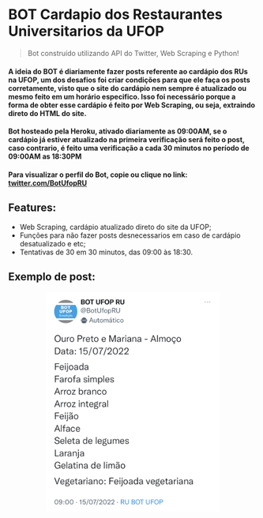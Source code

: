 # BOT Cardapio dos Restaurantes Universitarios da UFOP

> Bot construído utilizando API do Twitter, Web Scraping e Python!

<h4>A ideia do BOT é diariamente fazer posts referente ao cardápio dos RUs na UFOP, um dos desafios foi criar condições para que ele faça os posts corretamente, visto que o site do cardápio nem sempre é atualizado ou mesmo feito em um horário especifico. Isso foi necessário porque a forma de obter esse cardápio é feito por Web Scraping, ou seja, extraindo direto do HTML do site.</h4>

<h4>Bot hosteado pela Heroku, ativado diariamente as 09:00AM, se o cardápio já estiver atualizado na primeira verificação será feito o post, caso contrario, é feito uma verificação a cada 30 minutos no período de 09:00AM as 18:30PM</h4>

<h4>Para visualizar o perfil do Bot, copie ou clique no link: <a href="https://twitter.com/BotUfopRU">twitter.com/BotUfopRU</a></h4>

<h2>Features:</h2>

<ul>
    <li>Web Scraping, cardápio atualizado direto do site da UFOP;</li>
    <li>Funções para não fazer posts desnecessarios em caso de cardápio desatualizado e etc;</li>
    <li>Tentativas de 30 em 30 minutos, das 09:00 às 18:30.</li>
</ul>

<h2>Exemplo de post:</h2>

<div align="center">
    <img alt="Readme" title="Readme" src="./img/post.jpeg" width="70%"/>
</div>
